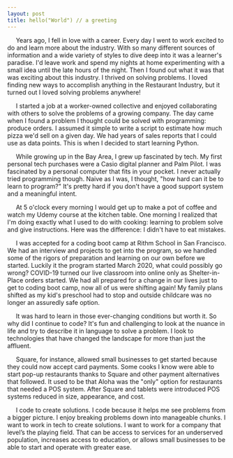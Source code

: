 ```yaml
---
layout: post
title: hello("World") // a greeting
---
```


&nbsp;&nbsp;&nbsp;&nbsp;&nbsp;Years ago, I fell in love with a career. Every day I went to work excited to do and learn more about the industry. With so many different sources of information and a wide variety of styles to dive deep into it was a learner's paradise. I'd leave work and spend my nights at home experimenting with a small idea until the late hours of the night. Then I found out what it was that was exciting about this industry. I thrived on solving problems. I loved finding new ways to accomplish anything in the Restaurant Industry, but it turned out I loved solving problems anywhere!

&nbsp;&nbsp;&nbsp;&nbsp;&nbsp;I started a job at a worker-owned collective and enjoyed collaborating with others to solve the problems of a growing company. The day came when I found a problem I thought could be solved with programming: produce orders. I assumed it simple to write a script to estimate how much pizza we'd sell on a given day. We had years of sales reports that I could use as data points. This is when I decided to start learning Python.

&nbsp;&nbsp;&nbsp;&nbsp;&nbsp;While growing up in the Bay Area, I grew up fascinated by tech. My first personal tech purchases were a Casio digital planner and Palm Pilot. I was fascinated by a personal computer that fits in your pocket. I never actually tried programming though. Naive as I was, I thought, "how hard can it be to learn to program?" It's pretty hard if you don't have a good support system and a meaningful intent.

&nbsp;&nbsp;&nbsp;&nbsp;&nbsp;At 5 o'clock every morning I would get up to make a pot of coffee and watch my Udemy course at the kitchen table. One morning I realized that I'm doing exactly what I used to do with cooking: learning to problem solve and give instructions. Here was the difference: I didn't have to eat mistakes.

&nbsp;&nbsp;&nbsp;&nbsp;&nbsp;I was accepted for a coding boot camp at Rithm School in San Francisco. We had an interview and projects to get into the program, so we handled some of the rigors of preparation and learning on our own before we started. Luckily it the program started March 2020, what could possibly go wrong? COVID-19 turned our live classroom into online only as Shelter-in-Place orders started. We had all prepared for a change in our lives just to get to coding boot camp, now all of us were shifting again! My family plans shifted as my kid's preschool had to stop and outside childcare was no longer an assuredly safe option.

&nbsp;&nbsp;&nbsp;&nbsp;&nbsp;It was hard to learn in those ever-changing conditions but worth it. So why did I continue to code? It's fun and challenging to look at the nuance in life and try to describe it in language to solve a problem. I look to technologies that have changed the landscape for more than just the affluent.

&nbsp;&nbsp;&nbsp;&nbsp;&nbsp;Square, for instance, allowed small businesses to get started because they could now accept card payments. Some cooks I know were able to start pop-up restaurants thanks to Square and other payment alternatives that followed. It used to be that Aloha was the "only" option for restaurants that needed a POS system. After Square and tablets were introduced POS systems reduced in size, appearance, and cost.

&nbsp;&nbsp;&nbsp;&nbsp;&nbsp;I code to create solutions. I code because it helps me see problems from a bigger picture. I enjoy breaking problems down into manageable chunks. I want to work in tech to create solutions. I want to work for a company that level’s the playing field. That can be access to services for an underserved population, increases access to education, or allows small businesses to be able to start and operate with greater ease.